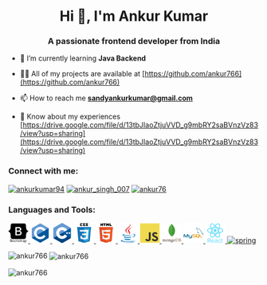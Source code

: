 <h1 align="center">Hi 👋, I'm Ankur Kumar</h1>
<h3 align="center">A passionate frontend developer from India</h3>

- 🌱 I’m currently learning **Java Backend**

- 👨‍💻 All of my projects are available at [https://github.com/ankur766](https://github.com/ankur766)

- 📫 How to reach me **sandyankurkumar@gmail.com**

- 📄 Know about my experiences [https://drive.google.com/file/d/13tbJIaoZtjuVVD_g9mbRY2saBVnzVz83/view?usp=sharing](https://drive.google.com/file/d/13tbJIaoZtjuVVD_g9mbRY2saBVnzVz83/view?usp=sharing)

<h3 align="left">Connect with me:</h3>
<p align="left">
<a href="https://linkedin.com/in/ankurkumar94" target="blank"><img align="center" src="https://raw.githubusercontent.com/rahuldkjain/github-profile-readme-generator/master/src/images/icons/Social/linked-in-alt.svg" alt="ankurkumar94" height="30" width="40" /></a>
<a href="https://instagram.com/ankur_singh_007" target="blank"><img align="center" src="https://raw.githubusercontent.com/rahuldkjain/github-profile-readme-generator/master/src/images/icons/Social/instagram.svg" alt="ankur_singh_007" height="30" width="40" /></a>
<a href="https://www.leetcode.com/ankur76" target="blank"><img align="center" src="https://raw.githubusercontent.com/rahuldkjain/github-profile-readme-generator/master/src/images/icons/Social/leet-code.svg" alt="ankur76" height="30" width="40" /></a>
</p>

<h3 align="left">Languages and Tools:</h3>
<p align="left"> <a href="https://getbootstrap.com" target="_blank" rel="noreferrer"> <img src="https://raw.githubusercontent.com/devicons/devicon/master/icons/bootstrap/bootstrap-plain-wordmark.svg" alt="bootstrap" width="40" height="40"/> </a> <a href="https://www.cprogramming.com/" target="_blank" rel="noreferrer"> <img src="https://raw.githubusercontent.com/devicons/devicon/master/icons/c/c-original.svg" alt="c" width="40" height="40"/> </a> <a href="https://www.w3schools.com/cpp/" target="_blank" rel="noreferrer"> <img src="https://raw.githubusercontent.com/devicons/devicon/master/icons/cplusplus/cplusplus-original.svg" alt="cplusplus" width="40" height="40"/> </a> <a href="https://www.w3schools.com/css/" target="_blank" rel="noreferrer"> <img src="https://raw.githubusercontent.com/devicons/devicon/master/icons/css3/css3-original-wordmark.svg" alt="css3" width="40" height="40"/> </a> <a href="https://www.w3.org/html/" target="_blank" rel="noreferrer"> <img src="https://raw.githubusercontent.com/devicons/devicon/master/icons/html5/html5-original-wordmark.svg" alt="html5" width="40" height="40"/> </a> <a href="https://www.java.com" target="_blank" rel="noreferrer"> <img src="https://raw.githubusercontent.com/devicons/devicon/master/icons/java/java-original.svg" alt="java" width="40" height="40"/> </a> <a href="https://developer.mozilla.org/en-US/docs/Web/JavaScript" target="_blank" rel="noreferrer"> <img src="https://raw.githubusercontent.com/devicons/devicon/master/icons/javascript/javascript-original.svg" alt="javascript" width="40" height="40"/> </a> <a href="https://www.mongodb.com/" target="_blank" rel="noreferrer"> <img src="https://raw.githubusercontent.com/devicons/devicon/master/icons/mongodb/mongodb-original-wordmark.svg" alt="mongodb" width="40" height="40"/> </a> <a href="https://www.mysql.com/" target="_blank" rel="noreferrer"> <img src="https://raw.githubusercontent.com/devicons/devicon/master/icons/mysql/mysql-original-wordmark.svg" alt="mysql" width="40" height="40"/> </a> <a href="https://reactjs.org/" target="_blank" rel="noreferrer"> <img src="https://raw.githubusercontent.com/devicons/devicon/master/icons/react/react-original-wordmark.svg" alt="react" width="40" height="40"/> </a> <a href="https://spring.io/" target="_blank" rel="noreferrer"> <img src="https://www.vectorlogo.zone/logos/springio/springio-icon.svg" alt="spring" width="40" height="40"/> </a> </p>

<p><img align="left" src="https://github-readme-stats.vercel.app/api/top-langs?username=ankur766&show_icons=true&locale=en&layout=compact" alt="ankur766" /></p>

<p>&nbsp;<img align="center" src="https://github-readme-stats.vercel.app/api?username=ankur766&show_icons=true&locale=en" alt="ankur766" /></p>

<p><img align="center" src="https://github-readme-streak-stats.herokuapp.com/?user=ankur766&" alt="ankur766" /></p>

